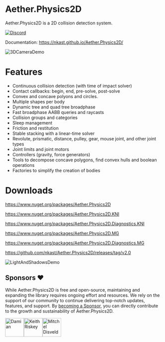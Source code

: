 # Aether.Physics2D

Aether.Physics2D is a 2D collision detection system.

[![Discord](https://img.shields.io/discord/780484381961093172?style=flat)](https://discord.gg/95nPEjZ6mu)

Documentation: https://nkast.github.io/Aether.Physics2D/

![3DCameraDemo](Documentation//Images/3DCameraDemo.png)

# Features

- Continuous collision detection (with time of impact solver)
- Contact callbacks: begin, end, pre-solve, post-solve
- Convex and concave polyons and circles.
- Multiple shapes per body
- Dynamic tree and quad tree broadphase
- Fast broadphase AABB queries and raycasts
- Collision groups and categories
- Sleep management
- Friction and restitution
- Stable stacking with a linear-time solver
- Revolute, prismatic, distance, pulley, gear, mouse joint, and other joint types
- Joint limits and joint motors
- Controllers (gravity, force generators)
- Tools to decompose concave polygons, find convex hulls and boolean operations
- Factories to simplify the creation of bodies

# Downloads

https://www.nuget.org/packages/Aether.Physics2D

https://www.nuget.org/packages/Aether.Physics2D.KNI

https://www.nuget.org/packages/Aether.Physics2D.Diagnostics.KNI

https://www.nuget.org/packages/Aether.Physics2D.MG

https://www.nuget.org/packages/Aether.Physics2D.Diagnostics.MG


https://github.com/nkast/Aether.Physics2D/releases/tag/v2.0

![LightAndShadowsDemo](Documentation//Images/LightAndShadowsDemo.png)

## Sponsors ❤️

While Aether.Physics2D is free and open-source, maintaining and expanding the library requires ongoing effort and resources. We rely on the support of our community to continue delivering top-notch updates, features, and support.
By [becoming a Sponsor](https://github.com/sponsors/nkast), you can directly contribute to the growth and sustainability of Aether.Physics2D. 

<!-- sponsors --><a href="https://github.com/damian-666"><img src="https://github.com/damian-666.png" width="60px" alt="Damian" /></a><a href="https://github.com/KeithRiskey"><img src="https://github.com/KeithRiskey.png" width="60px" alt="Keith Riskey" /></a><a href="https://github.com/MutsiMutsi"><img src="https://github.com/MutsiMutsi.png" width="60px" alt="Mitchel Disveld" /></a><!-- sponsors -->
